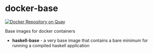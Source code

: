 # docker-base 

[![Docker Repository on Quay](https://quay.io/repository/haskell_works/haskell-base/status "Docker Repository on Quay")](https://quay.io/repository/haskell_works/haskell-base)

Base images for docker containers

- **haskell-base** - a very base image that contains a bare minimum for running a compiled haskell application
